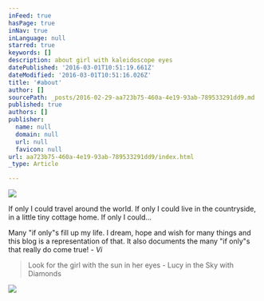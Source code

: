 ```yaml
---
inFeed: true
hasPage: true
inNav: true
inLanguage: null
starred: true
keywords: []
description: about girl with kaleidoscope eyes
datePublished: '2016-03-01T10:51:19.661Z'
dateModified: '2016-03-01T10:51:16.026Z'
title: '#about'
author: []
sourcePath: _posts/2016-02-29-aa723b75-460a-4e19-93ab-789533291dd9.md
published: true
authors: []
publisher:
  name: null
  domain: null
  url: null
  favicon: null
url: aa723b75-460a-4e19-93ab-789533291dd9/index.html
_type: Article

---
```

![](https://s3-us-west-2.amazonaws.com/the-grid-img/p/fb901588d53b81ed87fe2687e3307f9374a6d51d.jpg)

If only I could travel around the world. If only I could live in the countryside, in a little tiny cottage home. If only I could...

Many "if only"s fill up my life. I dream, hope and wish for many things and this blog is a representation of that. It also documents the many "if only"s that really do come true! _- Vi_

> Look for the girl with the sun in her eyes - Lucy in the Sky with Diamonds

![](https://s3-us-west-2.amazonaws.com/the-grid-img/p/63f5a9ba0aa980e6357936686aa8b1f44c37417a.png)